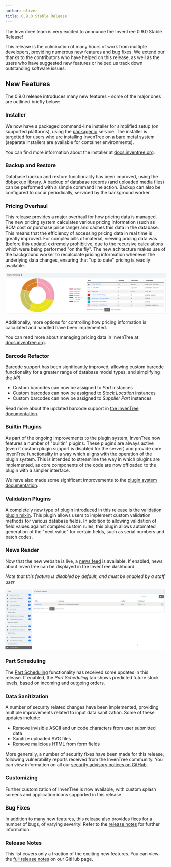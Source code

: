 ```yaml
---
author: oliver
title: 0.9.0 Stable Release
---
```


The InvenTree team is very excited to announce the InvenTree 0.9.0 Stable Release!

This release is the culmination of many hours of work from multiple developers, providing numerous new features and bug fixes. We extend our thanks to the contributors who have helped on this release, as well as the users who have suggested new features or helped us track down outstanding software issues.

## New Features

The 0.9.0 release introduces many new features - some of the major ones are outlined briefly below:

### Installer

We now have a packaged command-line installer for simplified setup (on supported platforms), using the [packager.io](https://packager.io/) service. The installer is targetted for users who are installing InvenTree on a bare metal system (separate installers are available for container environments).

You can find more information about the installer at [docs.inventree.org](https://docs.inventree.org/en/latest/start/installer/).

### Backup and Restore

Database backup and restore functionality has been improved, using the [dbbackup library](https://django-dbbackup.readthedocs.io/en/master/). A backup of database records (and uploaded media files) can be performed with a simple command line action. Backup can also be configured to occur periodically, serviced by the background worker.

### Pricing Overhaul

This release provides a major overhaul for how pricing data is managed. The new pricing system calculates various pricing information (such as BOM cost or purchase price range) and caches this data in the database. This means that the efficiency of accessing pricing data in real time is greatly improved. For complex bills of material, viewing pricing data was (before this update) extremely prohibitive, due to the recursive calculations which were being performed "on the fly". The new achitecture makes use of the background worker to recalculate pricing information whenever the underlying data changes, ensuring that "up to date" pricing is readily available.

![BOM Pricing](/assets/blog/bom-pricing.png)

Additionally, more options for controlling how pricing information is calculated and handled have been implemented.

You can read more about managing pricing data in InvenTree at [docs.inventree.org](https://docs.inventree.org/en/latest/part/pricing/).

### Barcode Refactor

Barcode support has been significantly improved, allowing custom barcode functionality for a greater range of database model types, and simplifying the API.

- Custom barcodes can now be assigned to *Part* instances
- Custom barcodes can now be assigned to *Stock Location* instances
- Custom barcodes can now be assigned to *Supplier Part* instances

Read more about the updated barcode support in [the InvenTree documentation](https://docs.inventree.org/en/latest/barcodes/barcodes/).

### Builtin Plugins

As part of the ongoing improvements to the plugin system, InvenTree now features a number of "builtin" plugins. These plugins are always active (even if custom plugin support is disabled for the server) and provide core InvenTree functionality in a way which aligns with the operation of the plugin system. This is intended to streamline the way in which plugins are implemented, as core components of the code are now offloaded to the plugin with a simpler interface.

We have also made some significant improvements to the [plugin system documentation](https://docs.inventree.org/en/latest/extend/plugins/).

### Validation Plugins

A completely new type of plugin introduced in this release is the [validation plugin mixin](https://docs.inventree.org/en/latest/extend/plugins/validation/). This plugin allows users to implement custom validation methods for various database fields. In addition to allowing validation of field values against complex custom rules, this plugin allows automated generation of the "next value" for certain fields, such as serial numbers and batch codes.

### News Reader

Now that the new website is live, a [news feed](/news) is available. If enabled, news about InvenTree can be displayed in the InvenTree dashboard.

*Note that this feature is disabled by default, and must be enabled by a staff user*

![News Reader](/assets/blog/news-reader.png)

### Part Scheduling

The [Part Scheduling](https://docs.inventree.org/en/latest/part/scheduling/) functionality has received some updates in this release. If enabled, the *Part Scheduling* tab shows predicted future stock levels, based on incoming and outgoing orders.

### Data Sanitization

A number of security related changes have been implemented, providing multiple improvements related to input data sanitization. Some of these updates include:

- Remove invisible ASCII and unicode characters from user submitted data
- Sanitize uploaded SVG files
- Remove malicious HTML from form fields

More generally, a number of security fixes have been made for this release, following vulnerability reports received from the InvenTree community. You can view information on all our [security advisory notices on GitHub](https://github.com/inventree/InvenTree/security/advisories).

### Customizing

Further customization of InvenTree is now available, with custom splash screens and application icons supported in this release.

### Bug Fixes

In addition to many new features, this release also provides fixes for a number of bugs, of varying severity! Refer to the [release notes](#release-notes) for further information.

### Release Notes

This list covers only a fraction of the exciting new features. You can view the [full release notes](https://github.com/inventree/InvenTree/releases/tag/0.9.0) on our GitHub page.
